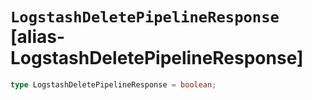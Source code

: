 # `LogstashDeletePipelineResponse` [alias-LogstashDeletePipelineResponse]
```typescript
type LogstashDeletePipelineResponse = boolean;
```
